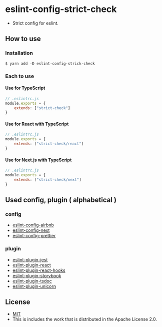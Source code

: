 # eslint-config-strict-check
- Strict config for eslint.

## How to use
### Installation

```shell
$ yarn add -D eslint-config-strick-check
```

### Each to use
#### Use for TypeScript

```javascript
// .eslintrc.js
module.exports = {
    extends: ["strict-check"]
}
```

#### Use for React with TypeScript

```javascript
// .eslintrc.js
module.exports = {
    extends: ["strict-check/react"]
}
```

#### Use for Next.js with TypeScript

```javascript
// .eslintrc.js
module.exports = {
    extends: ["strict-check/next"]
}
```

## Used config, plugin ( alphabetical )
### config
- [eslint-config-airbnb](https://www.npmjs.com/package/eslint-config-airbnb)
- [eslint-config-next](https://www.npmjs.com/package/eslint-config-next)
- [eslint-config-prettier](https://www.npmjs.com/package/eslint-config-prettier)

### plugin
- [eslint-plugin-jest](https://www.npmjs.com/package/eslint-plugin-jest)
- [eslint-plugin-react](https://www.npmjs.com/package/eslint-plugin-react)
- [eslint-plugin-react-hooks](https://www.npmjs.com/package/eslint-plugin-react-hooks)
- [eslint-plugin-storybook](https://www.npmjs.com/package/eslint-plugin-storybook)
- [eslint-plugin-tsdoc](https://www.npmjs.com/package/eslint-plugin-tsdoc)
- [eslint-plugin-unicorn](https://www.npmjs.com/package/eslint-plugin-unicorn)

## License
- [MIT](LICENSE)
- This is includes the work that is distributed in the Apache License 2.0.
